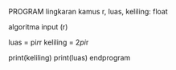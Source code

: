 PROGRAM lingkaran
kamus
   r, luas, keliling: float

algoritma
input (r)

luas = pi*r*r
keliling = 2*pi*r

print(keliling)
print(luas)
endprogram
